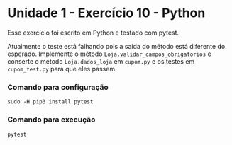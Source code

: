 # Unidade 1 - Exercício 10 - Python
Esse exercício foi escrito em Python e testado com pytest.

Atualmente o teste está falhando pois a saída do método está diferente do esperado.
Implemente o método `Loja.validar_campos_obrigatorios` e conserte o método `Loja.dados_loja` em `cupom.py` e os testes em `cupom_test.py` para que eles passem.

### Comando para configuração
`sudo -H pip3 install pytest`

### Comando para execução
`pytest`

